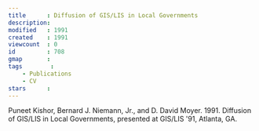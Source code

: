 ```yaml
---
title      : Diffusion of GIS/LIS in Local Governments
description: 
modified   : 1991
created    : 1991
viewcount  : 0
id         : 708
gmap       : 
tags        :
    - Publications
    - CV
stars      : 
---
```


Puneet Kishor, Bernard J. Niemann, Jr., and D. David Moyer. 1991. Diffusion of GIS/LIS in Local Governments, presented at GIS/LIS '91, Atlanta, GA.

